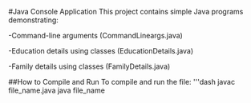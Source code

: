 #Java Console Application
This project contains simple Java programs demonstrating:

-Command-line arguments (CommandLineargs.java)

-Education details using classes (EducationDetails.java)

-Family details using classes (FamilyDetails.java)

##How to Compile and Run
To compile and run the file:
'''dash
javac file_name.java
java file_name

 
